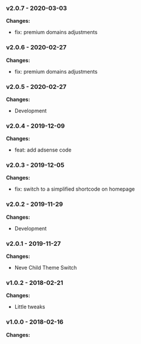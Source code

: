 
 ### v2.0.7 - 2020-03-03 
 **Changes:** 
 * fix: premium domains adjustments
 
 ### v2.0.6 - 2020-02-27 
 **Changes:** 
 * fix: premium domains adjustments
 
 ### v2.0.5 - 2020-02-27 
 **Changes:** 
 * Development
 
 ### v2.0.4 - 2019-12-09 
 **Changes:** 
 * feat: add adsense code
 
 ### v2.0.3 - 2019-12-05 
 **Changes:** 
 * fix: switch to a simplified shortcode on homepage
 
 ### v2.0.2 - 2019-11-29 
 **Changes:** 
 * Development
 
 ### v2.0.1 - 2019-11-27 
 **Changes:** 
 * Neve Child Theme Switch
 
 ### v1.0.2 - 2018-02-21 
 **Changes:** 
 * Little tweaks
 
 ### v1.0.0 - 2018-02-16 
 **Changes:** 
  
